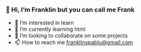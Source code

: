 ### 👋 Hi, I’m Franklin but you can call me Frank
- 👀 I’m interested in learn
- 🌱 I’m currently learning html
- 💞️ I’m looking to collaborate on some projects
- 📫 How to reach me franklinspablu@gmail.com

<!---
franklinspablu/franklinspablu is a ✨ special ✨ repository because its `README.md` (this file) appears on your GitHub profile.
You can click the Preview link to take a look at your changes.
--->
